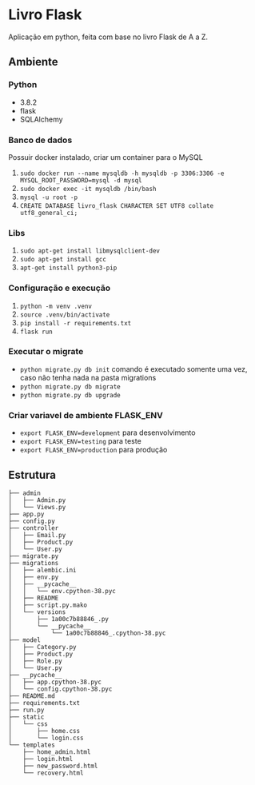 # Livro Flask
Aplicação em python, feita com base no livro Flask de A a Z.

## Ambiente

### Python
- 3.8.2
- flask
- SQLAlchemy

### Banco de dados
Possuir docker instalado, criar um container para o MySQL

1. ```sudo docker run --name mysqldb -h mysqldb -p 3306:3306 -e MYSQL_ROOT_PASSWORD=mysql -d mysql```
2. ```sudo docker exec -it mysqldb /bin/bash```
3. ```mysql -u root -p```
4. ```CREATE DATABASE livro_flask CHARACTER SET UTF8 collate utf8_general_ci;```

### Libs
1. ```sudo apt-get install libmysqlclient-dev```
2. ```sudo apt-get install gcc```
3. ```apt-get install python3-pip```

### Configuração e execução
1. ```python -m venv .venv```
2. ```source .venv/bin/activate```
3. ```pip install -r requirements.txt```
4. ```flask run```

### Executar o migrate
- ```python migrate.py db init``` comando é executado somente uma vez, caso não tenha nada na pasta migrations
- ```python migrate.py db migrate```
- ```python migrate.py db upgrade```

### Criar variavel de ambiente FLASK_ENV
- ```export FLASK_ENV=development``` para desenvolvimento
- ```export FLASK_ENV=testing``` para teste
- ```export FLASK_ENV=production``` para produção

## Estrutura

```
├── admin
│   ├── Admin.py
│   └── Views.py
├── app.py
├── config.py
├── controller
│   ├── Email.py
│   ├── Product.py
│   └── User.py
├── migrate.py
├── migrations
│   ├── alembic.ini
│   ├── env.py
│   ├── __pycache__
│   │   └── env.cpython-38.pyc
│   ├── README
│   ├── script.py.mako
│   └── versions
│       ├── 1a00c7b88846_.py
│       └── __pycache__
│           └── 1a00c7b88846_.cpython-38.pyc
├── model
│   ├── Category.py
│   ├── Product.py
│   ├── Role.py
│   └── User.py
├── __pycache__
│   ├── app.cpython-38.pyc
│   └── config.cpython-38.pyc
├── README.md
├── requirements.txt
├── run.py
├── static
│   └── css
│       ├── home.css
│       └── login.css
└── templates
    ├── home_admin.html
    ├── login.html
    ├── new_password.html
    └── recovery.html
```
